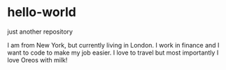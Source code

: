 # hello-world
just another repository

I am from New York, but currently living in London. I work in finance and I want to code to make my job easier.
I love to travel but most importantly I love Oreos with milk!
